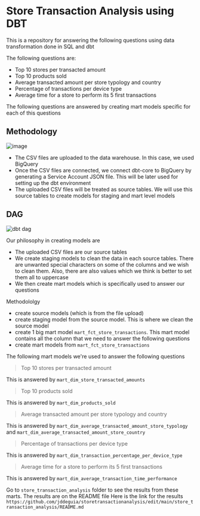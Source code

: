 # Store Transaction Analysis using DBT

This is a repository for answering the following questions using data transformation done in SQL and dbt 

The following questions are:
- Top 10 stores per transacted amount
- Top 10 products sold
- Average transacted amount per store typology and country
- Percentage of transactions per device type
- Average time for a store to perform its 5 first transactions

The following questions are answered by creating mart models specific for each of this questions

## Methodology

![image](https://github.com/jddeguia/storetransactionanalysis/assets/70092528/692b56e5-ebd1-41ad-b2fa-3edd270a0cb7)

- The CSV files are uploaded to the data warehouse. In this case, we used BigQuery
- Once the CSV files are connected, we connect dbt-core to BigQuery by generating a Service Account JSON file. This will be later used for setting up the dbt environment
- The uploaded CSV files will be treated as source tables. We will use this source tables to create models for staging and mart level models

## DAG

![dbt dag](https://github.com/jddeguia/storetransactionanalysis/assets/70092528/1b8cc358-2979-4108-a2ae-10e251f8f235)

Our philosophy in creating models are
- The uploaded CSV files are our source tables
- We create staging models to clean the data in each source tables. There are unwanted special characters on some of the columns and we wish to clean them. Also, there are also values which we think is better to set them all to uppercase
- We then create mart models which is specifically used to answer our questions

Methodololgy
- create source models (which is from the file upload)
- create staging model from the source model. This is where we clean the source model
- create 1 big mart model `mart_fct_store_transactions`. This mart model contains all the column that we need to answer the following questions
- create mart models from `mart_fct_store_transactions`

The following mart models we're used to answer the following questions
> Top 10 stores per transacted amount

This is answered by `mart_dim_store_transacted_amounts`

> Top 10 products sold

This is answered by `mart_dim_products_sold`

> Average transacted amount per store typology and country

This is answered by `mart_dim_average_transacted_amount_store_typology` and `mart_dim_average_transacted_amount_store_country`

> Percentage of transactions per device type

This is answered by `mart_dim_transaction_percentage_per_device_type`

> Average time for a store to perform its 5 first transactions

This is answered by `mart_dim_average_transaction_time_performance`

Go to `store_transaction_analysis` folder to see the results from these marts. The results are on the README file
Here is the link for the results
`https://github.com/jddeguia/storetransactionanalysis/edit/main/store_transaction_analysis/README.md`
